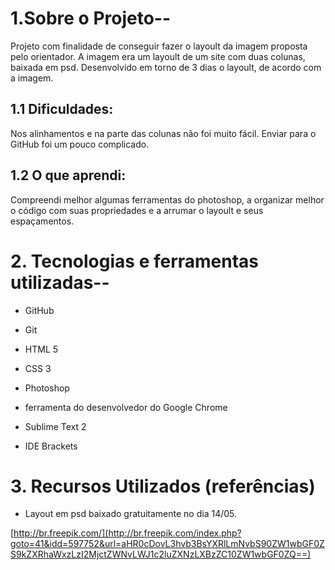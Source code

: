 # 1.Sobre o Projeto--
Projeto com finalidade de conseguir fazer o layoult da imagem proposta pelo orientador. A imagem era um layoult de um site com duas colunas, baixada em psd. Desenvolvido em torno de 3 dias o layoult, de acordo com a imagem.

## 1.1 Dificuldades:
Nos alinhamentos e na parte das colunas não foi muito fácil. Enviar para o GitHub foi um pouco complicado.

## 1.2 O que aprendi:
Compreendi melhor algumas ferramentas do photoshop, a organizar melhor o código com suas propriedades e a arrumar o layoult e seus espaçamentos.

# 2. Tecnologias e ferramentas utilizadas--

- GitHub
- Git
- HTML 5
- CSS 3

- Photoshop
- ferramenta do desenvolvedor do Google Chrome
- Sublime Text 2
- IDE Brackets

# 3. Recursos Utilizados (referências)

- Layout em psd baixado gratuitamente no dia 14/05.

[http://br.freepik.com/](http://br.freepik.com/index.php?goto=41&idd=597752&url=aHR0cDovL3hvb3BsYXRlLmNvbS90ZW1wbGF0ZS9kZXRhaWxzLzI2MjctZWNvLWJ1c2luZXNzLXBzZC10ZW1wbGF0ZQ==)